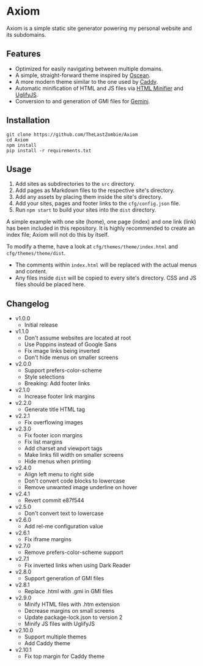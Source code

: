 # Axiom

Axiom is a simple static site generator powering my personal website and its subdomains.

## Features

- Optimized for easily navigating between multiple domains.
- A simple, straight-forward theme inspired by [Oscean](https://wiki.xxiivv.com/site/oscean.html).
- A more modern theme similar to the one used by [Caddy](https://caddyserver.com/docs/).
- Automatic minification of HTML and JS files via [HTML Minifier](https://kangax.github.io/html-minifier/) and [UglifyJS](http://lisperator.net/uglifyjs/).
- Conversion to and generation of GMI files for [Gemini](https://gemini.circumlunar.space/).

## Installation

```
git clone https://github.com/TheLastZombie/Axiom
cd Axiom
npm install
pip install -r requirements.txt
```

## Usage

1. Add sites as subdirectories to the `src` directory.
2. Add pages as Markdown files to the respective site's directory.
3. Add any assets by placing them inside the site's directory.
4. Add your sites, pages and footer links to the `cfg/config.json` file.
5. Run `npm start` to build your sites into the `dist` directory.

A simple example with one site (home), one page (index) and one link (link) has been included in this repository. It is highly recommended to create an index file; Axiom will not do this by itself.

To modify a theme, have a look at `cfg/themes/theme/index.html` and `cfg/themes/theme/dist`.
  - The comments within `index.html` will be replaced with the actual menus and content.
  - Any files inside `dist` will be copied to every site's directory. CSS and JS files should be placed here.

## Changelog

- v1.0.0
  - Initial release
- v1.1.0
  - Don't assume websites are located at root
  - Use Poppins instead of Google Sans
  - Fix image links being inverted
  - Don't hide menus on smaller screens
- v2.0.0
  - Support prefers-color-scheme
  - Style selections
  - Breaking: Add footer links
- v2.1.0
  - Increase footer link margins
- v2.2.0
  - Generate title HTML tag
- v2.2.1
  - Fix overflowing images
- v2.3.0
  - Fix footer icon margins
  - Fix list margins
  - Add charset and viewport tags
  - Make links fill width on smaller screens
  - Hide menus when printing
- v2.4.0
  - Align left menu to right side
  - Don't convert code blocks to lowercase
  - Remove unwanted image underline on hover
- v2.4.1
  - Revert commit e87f544
- v2.5.0
  - Don't convert text to lowercase
- v2.6.0
  - Add rel-me configuration value
- v2.6.1
  - Fix iframe margins
- v2.7.0
  - Remove prefers-color-scheme support
- v2.7.1
  - Fix inverted links when using Dark Reader
- v2.8.0
  - Support generation of GMI files
- v2.8.1
  - Replace .html with .gmi in GMI files
- v2.9.0
  - Minify HTML files with .htm extension
  - Decrease margins on small screens
  - Update package-lock.json to version 2
  - Minify JS files with UglifyJS
- v2.10.0
  - Support multiple themes
  - Add Caddy theme
- v2.10.1
  - Fix top margin for Caddy theme
